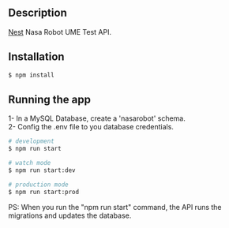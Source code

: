 ## Description

[Nest](https://github.com/nestjs/nest) Nasa Robot UME Test API.

## Installation

```bash
$ npm install
```

## Running the app

1- In a MySQL Database, create a 'nasarobot' schema. <br />
2- Config the .env file to you database credentials.

```bash
# development
$ npm run start

# watch mode
$ npm run start:dev

# production mode
$ npm run start:prod
```

PS: When you run the "npm run start" command, the API runs the migrations and updates the database.
